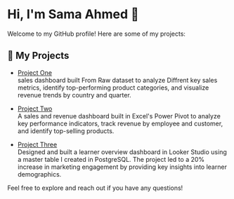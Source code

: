 # Hi, I'm Sama Ahmed 👋

Welcome to my GitHub profile! Here are some of my projects:

## 🚀 My Projects

- [Project One](https://github.com/samaahmed-1/project-one)  
sales dashboard built From Raw dataset to analyze Diffrent key sales metrics, identify top-performing product categories, and visualize revenue trends by country and quarter.

- [Project Two](https://github.com/samaahmed-1/project-two)  
A sales and revenue dashboard built in Excel's Power Pivot to analyze key performance indicators, track revenue by employee and customer, and identify top-selling products.

- [Project Three](https://github.com/samaahmed-1/project-three)  
Designed and built a learner overview dashboard in Looker Studio using a master table I created in PostgreSQL. The project led to a 20% increase in marketing engagement by providing key insights into learner demographics.

Feel free to explore and reach out if you have any questions!
